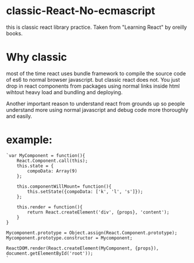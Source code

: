 # classic-React-No-ecmascript

this is classic react library practice.
Taken from "Learning React" by oreilly books.

# Why classic
most of the time react uses bundle framework to compile the source code of es6 to normal browser javascript. but classic react does not. You just drop in react components from packages using normal links inside html wihtout heavy load and bundling and deploying.

Another important reason to understand react from grounds up so people understand more using normal javascript and debug code more thoroughly and easily.

# example:
    `var MyComponent = function(){
        React.Component.call(this);
        this.state = {
            compoData: Array(9)
        };

        this.componentWillMount= function(){
            this.setState({compoData: ['k', 'l', 's']});
        };

        this.render = function(){
            return React.createElement('div', {props}, 'content');
        }
    }
    
    Mycomponent.prototype = Object.assign(React.Component.prototype);
    Mycomponent.prototype.constructor = Mycomponent;

    ReactDOM.render(React.createElement(MyComponent, {props}), document.getElementById('root'));
    `

